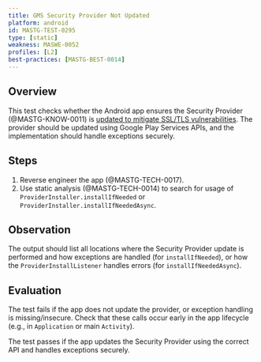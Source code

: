 ```yaml
---
title: GMS Security Provider Not Updated
platform: android
id: MASTG-TEST-0295
type: [static]
weakness: MASWE-0052
profiles: [L2]
best-practices: [MASTG-BEST-0014]
---
```


## Overview

This test checks whether the Android app ensures the Security Provider (@MASTG-KNOW-0011) is [updated to mitigate SSL/TLS vulnerabilities](https://developer.android.com/privacy-and-security/security-gms-provider). The provider should be updated using Google Play Services APIs, and the implementation should handle exceptions securely.

## Steps

1. Reverse engineer the app (@MASTG-TECH-0017).
2. Use static analysis (@MASTG-TECH-0014) to search for usage of `ProviderInstaller.installIfNeeded` or `ProviderInstaller.installIfNeededAsync`.

## Observation

The output should list all locations where the Security Provider update is performed and how exceptions are handled (for `installIfNeeded`), or how the `ProviderInstallListener` handles errors (for `installIfNeededAsync`).

## Evaluation

The test fails if the app does not update the provider, or exception handling is missing/insecure. Check that these calls occur early in the app lifecycle (e.g., in `Application` or main `Activity`).

The test passes if the app updates the Security Provider using the correct API and handles exceptions securely.
